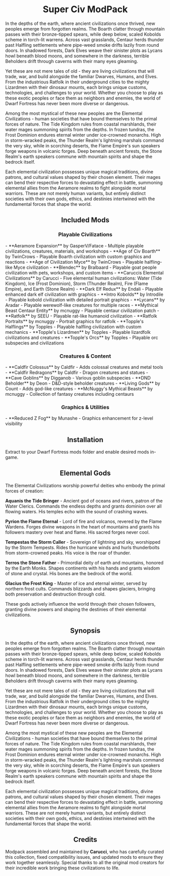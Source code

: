 <div align="center">

# Super Civ ModPack

</div>

In the depths of the earth, where ancient civilizations once thrived, new peoples emerge from forgotten realms. The Boarth clatter through mountain passes with their bronze-tipped spears, while deep below, scaled Kobolds scheme in torch-lit warrens. Across vast grasslands, Centaur herds thunder past Halfling settlements where pipe-weed smoke drifts lazily from round doors. In shadowed forests, Dark Elves weave their sinister plots as Lycans howl beneath blood moons, and somewhere in the darkness, terrible Beholders drift through caverns with their many eyes gleaming.

Yet these are not mere tales of old - they are living civilizations that will trade, war, and build alongside the familiar Dwarves, Humans, and Elves. From the industrious Ratfolk in their underground cities to the mighty Lizardmen with their dinosaur mounts, each brings unique customs, technologies, and challenges to your world. Whether you choose to play as these exotic peoples or face them as neighbors and enemies, the world of Dwarf Fortress has never been more diverse or dangerous.

Among the most mystical of these new peoples are the Elemental Civilizations - human societies that have bound themselves to the primal forces of nature. The Tide Kingdom rules from coastal marshlands, their water mages summoning spirits from the depths. In frozen tundras, the Frost Dominion endures eternal winter under ice-crowned monarchs. High in storm-wracked peaks, the Thunder Realm's lightning marshals command the very sky, while in scorching deserts, the Flame Empire's sun speakers forge weapons in volcanic forges. Deep beneath ancient forests, the Stone Realm's earth speakers commune with mountain spirits and shape the bedrock itself.

Each elemental civilization possesses unique magical traditions, divine patrons, and cultural values shaped by their chosen element. Their mages can bend their respective forces to devastating effect in battle, summoning elemental allies from the Aeramore realms to fight alongside mortal warriors. These are not merely human variants, but entirely distinct societies with their own gods, ethics, and destinies intertwined with the fundamental forces that shape the world.

<div align="center">

## Included Mods

</div>

<div align="center">

### Playable Civilizations

</div>
- **Aeramore Expansion** by GasperV/Fatace - Multiple playable civilizations, creatures, materials, and workshops
- **Age of Civ Boarth** by TwinCrows - Playable Boarth civilization with custom graphics and reactions
- **Age of Civilization Myce** by TwinCrows - Playable halfling-like Myce civilization
- **Blendec** by Bralbaard - Playable goat people civilization with pets, workshops, and custom items
- **Caruccis Elemental Civilizations** by Carucci - Five elemental human civilizations: Water (Tide Kingdom), Ice (Frost Dominion), Storm (Thunder Realm), Fire (Flame Empire), and Earth (Stone Realm)
- **Dark Elf Redux** by Endali - Playable enhanced dark elf civilization with graphics
- **Intro Kobolds** by Introdile - Playable kobold civilization with detailed portrait graphics
- **Lycans** by Aradar - Playable werewolf-like creatures for multiple races
- **Mythical Beast Centaur Entity** by mcnuggy - Playable centaur civilization patch
- **Ratfolk** by SEEU - Playable rat-like humanoid civilization
- **Ratfolk Portraits** by mcnuggy - Portrait graphics for ratfolk
- **Topple's Halflings** by Topples - Playable halfling civilization with custom mechanics
- **Topple's Lizardmen** by Topples - Playable lizardfolk civilizations and creatures
- **Topple's Orcs** by Topples - Playable orc subspecies and civilizations

<div align="center">

### Creatures & Content

</div>
- **Caldfir Colossus** by Caldfir - Adds colossal creatures and metal tools
- **Caldfir Redragons** by Caldfir - Dragon creatures and statues
- **Cave Goblins** by Digganob - Various goblin subspecies
- **DND Beholder** by Deon - D&D-style beholder creatures
- **Living Gods** by Count - Adds god-like creatures
- **McNuggy's Mythical Beasts** by mcnuggy - Collection of fantasy creatures including centaurs

<div align="center">

### Graphics & Utilities

</div>
- **Reduced Z Fog** by Munashe - Graphics enhancement for z-level visibility

<div align="center">

## Installation

</div>

Extract to your Dwarf Fortress mods folder and enable desired mods in-game.

<div align="center">

## Elemental Gods

</div>

The Elemental Civilizations worship powerful deities who embody the primal forces of creation:

**Aquanis the Tide Bringer** - Ancient god of oceans and rivers, patron of the Water Clerics. Commands the endless depths and grants dominion over all flowing waters. His temples echo with the sound of crashing waves.

**Pyrion the Flame Eternal** - Lord of fire and volcanos, revered by the Flame Wardens. Forges divine weapons in the heart of mountains and grants his followers mastery over heat and flame. His sacred forges never cool.

**Tempestas the Storm Caller** - Sovereign of lightning and sky, worshipped by the Storm Tempests. Rides the hurricane winds and hurls thunderbolts from storm-crowned peaks. His voice is the roar of thunder.

**Terros the Stone Father** - Primordial deity of earth and mountains, honored by the Earth Monks. Shapes continents with his hands and grants wisdom of stone and crystal. His bones are the bedrock of the world.

**Glacius the Frost King** - Master of ice and eternal winter, served by northern frost cults. Commands blizzards and shapes glaciers, bringing both preservation and destruction through cold.

These gods actively influence the world through their chosen followers, granting divine powers and shaping the destinies of their elemental civilizations.

<div align="center">

## Synopsis

</div>

In the depths of the earth, where ancient civilizations once thrived, new peoples emerge from forgotten realms. The Boarth clatter through mountain passes with their bronze-tipped spears, while deep below, scaled Kobolds scheme in torch-lit warrens. Across vast grasslands, Centaur herds thunder past Halfling settlements where pipe-weed smoke drifts lazily from round doors. In shadowed forests, Dark Elves weave their sinister plots as Lycans howl beneath blood moons, and somewhere in the darkness, terrible Beholders drift through caverns with their many eyes gleaming.

Yet these are not mere tales of old - they are living civilizations that will trade, war, and build alongside the familiar Dwarves, Humans, and Elves. From the industrious Ratfolk in their underground cities to the mighty Lizardmen with their dinosaur mounts, each brings unique customs, technologies, and challenges to your world. Whether you choose to play as these exotic peoples or face them as neighbors and enemies, the world of Dwarf Fortress has never been more diverse or dangerous.

Among the most mystical of these new peoples are the Elemental Civilizations - human societies that have bound themselves to the primal forces of nature. The Tide Kingdom rules from coastal marshlands, their water mages summoning spirits from the depths. In frozen tundras, the Frost Dominion endures eternal winter under ice-crowned monarchs. High in storm-wracked peaks, the Thunder Realm's lightning marshals command the very sky, while in scorching deserts, the Flame Empire's sun speakers forge weapons in volcanic forges. Deep beneath ancient forests, the Stone Realm's earth speakers commune with mountain spirits and shape the bedrock itself.

Each elemental civilization possesses unique magical traditions, divine patrons, and cultural values shaped by their chosen element. Their mages can bend their respective forces to devastating effect in battle, summoning elemental allies from the Aeramore realms to fight alongside mortal warriors. These are not merely human variants, but entirely distinct societies with their own gods, ethics, and destinies intertwined with the fundamental forces that shape the world.

<div align="center">

## Credits

</div>

Modpack assembled and maintained by **Carucci**, who has carefully curated this collection, fixed compatibility issues, and updated mods to ensure they work together seamlessly. Special thanks to all the original mod creators for their incredible work bringing these civilizations to life.